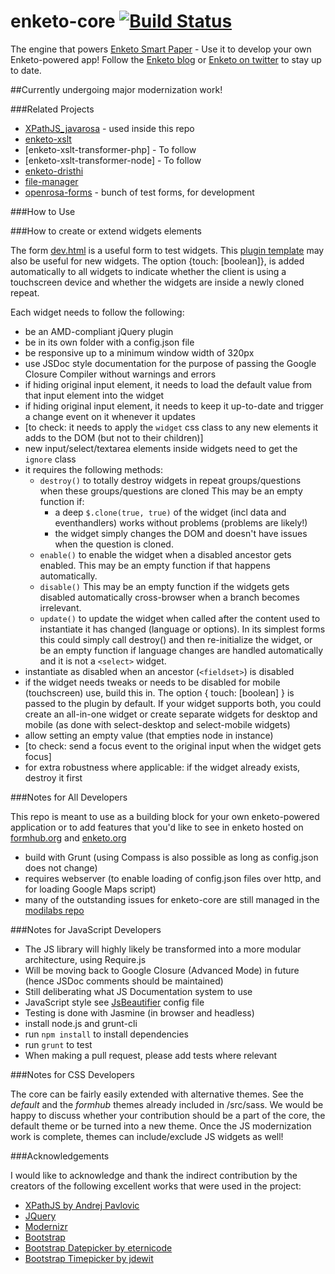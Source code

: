 enketo-core [![Build Status](https://travis-ci.org/MartijnR/enketo-core.png)](https://travis-ci.org/MartijnR/enketo-core)
================

The engine that powers [Enketo Smart Paper](https://enketo.org) - Use it to develop your own Enketo-powered app! Follow the [Enketo blog](http://blog.enketo.org) or [Enketo on twitter](https://twitter.com/enketo) to stay up to date.

##Currently undergoing major modernization work!

###Related Projects

* [XPathJS_javarosa](https://github.com/MartijnR/xpathjs_javarosa) - used inside this repo
* [enketo-xslt](https://github.com/MartijnR/enketo-xslt)
* [enketo-xslt-transformer-php] - To follow
* [enketo-xslt-transformer-node] - To follow
* [enketo-dristhi](https://github.com/MartijnR/enketo-dristhi)
* [file-manager](https://github.com/MartijnR/file-manager)
* [openrosa-forms](https://github.com/MartijnR/openrosa-forms) - bunch of test forms, for development

###How to Use



###How to create or extend widgets elements

The form [dev.html](dev.html) is a useful form to test widgets. This [plugin template](https://gist.github.com/MartijnR/6943281) may also be useful for new widgets. 
The option {touch: [boolean]}, is added automatically to all widgets to indicate whether the client is using a touchscreen device and whether the widgets are inside a newly cloned repeat.

Each widget needs to follow the following:

* be an AMD-compliant jQuery plugin
* be in its own folder with a config.json file
* be responsive up to a minimum window width of 320px
* use JSDoc style documentation for the purpose of passing the Google Closure Compiler without warnings and errors
* if hiding original input element, it needs to load the default value from that input element into the widget
* if hiding original input element, it needs to keep it up-to-date and trigger a change event on it whenever it updates
* [to check: it needs to apply the `widget` css class to any new elements it adds to the DOM (but not to their children)]
* new input/select/textarea elements inside widgets need to get the `ignore` class
* it requires the following methods:
	* `destroy()` to totally destroy widgets in repeat groups/questions when these groups/questions are cloned This may be an empty function if:
		* a deep `$.clone(true, true)` of the widget (incl data and eventhandlers) works without problems (problems are likely!)
		* the widget simply changes the DOM and doesn't have issues when the question is cloned.
	* `enable()` to enable the widget when a disabled ancestor gets enabled. This may be an empty function if that happens automatically.
	* `disable()` This may be an empty function if the widgets gets disabled automatically cross-browser when a branch becomes irrelevant.
	* `update()` to update the widget when called after the content used to instantiate it has changed (language or options). In its simplest forms this could simply call destroy() and then re-initialize the widget, or be an empty function if language changes are handled automatically and it is not a `<select>` widget.
* instantiate as disabled when an ancestor (`<fieldset>`) is disabled
* if the widget needs tweaks or needs to be disabled for mobile (touchscreen) use, build this in. The option { touch: [boolean] } is passed to the plugin by default. If your widget supports both, you could create an all-in-one widget or create separate widgets for desktop and mobile (as done with select-desktop and select-mobile widgets)
* allow setting an empty value (that empties node in instance)
* [to check: send a focus event to the original input when the widget gets focus]
* for extra robustness where applicable: if the widget already exists, destroy it first

###Notes for All Developers

This repo is meant to use as a building block for your own enketo-powered application or to add features that you'd like to see in enketo hosted on [formhub.org](https://formhub.org) and [enketo.org](https://enketo.org)

* build with Grunt (using Compass is also possible as long as config.json does not change)
* requires webserver (to enable loading of config.json files over http, and for loading Google Maps script)
* many of the outstanding issues for enketo-core are still managed in the [modilabs repo](https://github.com/modilabs/enketo/issues?state=open)

###Notes for JavaScript Developers

* The JS library will highly likely be transformed into a more modular architecture, using Require.js
* Will be moving back to Google Closure (Advanced Mode) in future (hence JSDoc comments should be maintained)
* Still deliberating what JS Documentation system to use
* JavaScript style see [JsBeautifier](./.jsbeautifyrc) config file
* Testing is done with Jasmine (in browser and headless)
* install node.js and grunt-cli
* run `npm install` to install dependencies
* run `grunt` to test
* When making a pull request, please add tests where relevant

###Notes for CSS Developers

The core can be fairly easily extended with alternative themes. 
See the *default* and the *formhub* themes already included in /src/sass. 
We would be happy to discuss whether your contribution should be a part of the core, the default theme or be turned into a new theme. 
Once the JS modernization work is complete, themes can include/exclude JS widgets as well!

###Acknowledgements

I would like to acknowledge and thank the indirect contribution by the creators of the following excellent works that were used in the project:

* [XPathJS by Andrej Pavlovic](https://github.com/andrejpavlovic/xpathjs)
* [JQuery](http://jquery.com)
* [Modernizr](http://modernizr.com)
* [Bootstrap](http://twitter.github.com/bootstrap/)
* [Bootstrap Datepicker by eternicode](https://github.com/eternicode/bootstrap-datepicker)
* [Bootstrap Timepicker by jdewit](http://jdewit.github.io/bootstrap-timepicker/)

